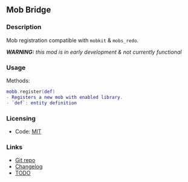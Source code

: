 ## Mob Bridge

### Description

Mob registration compatible with `mobkit` & `mobs_redo`.

***WARNING:** this mod is in early development & not currently functional*

### Usage

Methods:
```lua
mobb.register(def)
- Registers a new mob with enabled library.
- `def`: entity definition
```

### Licensing

- Code: [MIT](LICENSE.txt)

### Links

- [Git repo](https://github.com/AntumMT/mod-mob_bridge)
- [Changelog](changelog.txt)
- [TODO](TODO.txt)

